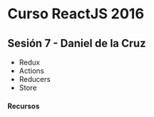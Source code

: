 # Curso ReactJS 2016

## Sesión 7 - Daniel de la Cruz
- Redux
- Actions
- Reducers
- Store



#### Recursos
